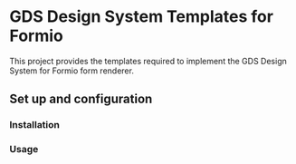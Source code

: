 # GDS Design System Templates for Formio

This project provides the templates required to implement the GDS Design System for Formio form renderer. 


## Set up and configuration

### Installation


### Usage